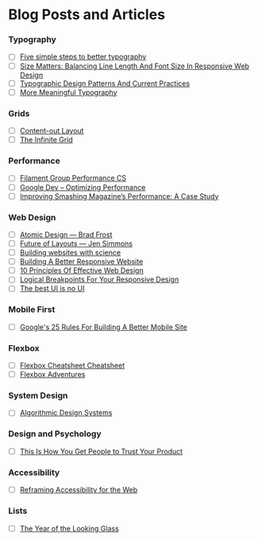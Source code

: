 # Blog Posts and Articles


### Typography
- [ ] [Five simple steps to better typography](http://www.markboulton.co.uk/journal/five-simple-steps-to-better-typography)
- [ ] [Size Matters: Balancing Line Length And Font Size In Responsive Web Design](http://www.smashingmagazine.com/2014/09/29/balancing-line-length-font-size-responsive-web-design/)
- [ ] [Typographic Design Patterns And Current Practices](http://www.smashingmagazine.com/2013/05/17/typographic-design-patterns-practices-case-study-2013/)
- [ ] [More Meaningful Typography](http://alistapart.com/article/more-meaningful-typography)

### Grids
- [ ] [Content-out Layout](http://alistapart.com/article/content-out-layout)
- [ ] [The Infinite Grid](http://alistapart.com/article/the-infinite-grid)

### Performance
- [ ] [Filament Group Performance CS](http://www.filamentgroup.com/lab/performance-rwd.html)
- [ ] [Google Dev &ndash; Optimizing Performance](https://developers.google.com/web/fundamentals/performance/)
- [ ] [Improving Smashing Magazine’s Performance: A Case Study](http://www.smashingmagazine.com/2014/09/08/improving-smashing-magazine-performance-case-study/)

### Web Design
- [ ] [Atomic Design &mdash; Brad Frost](http://bradfrostweb.com/blog/post/atomic-web-design/)
- [ ] [Future of Layouts &mdash; Jen Simmons](https://github.com/jensimmons/thelayoutsahead)
- [ ] [Building websites with science](https://codeascraft.com/2012/06/21/building-websites-with-science/)
- [ ] [Building A Better Responsive Website](http://www.smashingmagazine.com/2013/03/05/building-a-better-responsive-website/)
- [ ] [10 Principles Of Effective Web Design](http://www.smashingmagazine.com/2008/01/31/10-principles-of-effective-web-design/)
- [ ] [Logical Breakpoints For Your Responsive Design](http://www.smashingmagazine.com/2013/03/01/logical-breakpoints-responsive-design/)
- [ ] [The best UI is no UI](http://craigmdennis.com/articles/the-best-ui-is-no-ui)

### Mobile First
- [ ] [Google's 25 Rules For Building A Better Mobile Site](http://www.fastcodesign.com/3029681/googles-25-rules-for-building-a-better-mobile-site?utm_source=facebook#2)

### Flexbox
- [ ] [Flexbox Cheatsheet Cheatsheet](http://jonibologna.com/flexbox-cheatsheet/?utm_content=bufferfbf53&utm_medium=social&utm_source=twitter.com&utm_campaign=buffer)
- [ ] [Flexbox Adventures](http://chriswrightdesign.com/experiments/flexbox-adventures/)

### System Design
- [ ] [Algorithmic Design Systems](http://runemadsen.com/blog/on-meta-design-and-algorithmic-design-systems/)

### Design and Psychology
- [ ] [This Is How You Get People to Trust Your Product](http://firstround.com/review/Urbansitter-Lynn-Perkins/)

### Accessibility
- [ ] [Reframing Accessibility for the Web](http://alistapart.com/article/reframing-accessibility-for-the-web)

### Lists
- [ ] [The Year of the Looking Glass](https://medium.com/the-year-of-the-looking-glass)